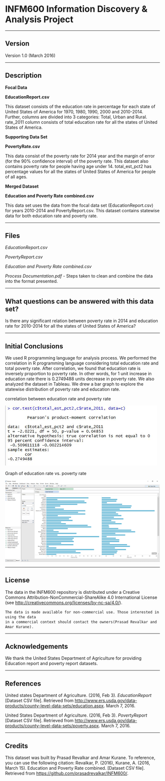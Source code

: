 # INFM600 Information Discovery & Analysis Project
-------
Version
-------

Version 1.0 (March 2016)

-----------
Description
-----------

**Focal Data**

**EducationReport.csv**

This dataset consists of the education rate in percentage for each state of United States of America for 1970, 1980, 1990, 2000 and 2010-2014. Further, columns are divided into 3 categories: Total, Urban and Rural. rate_2011 column consists of total education rate for all the states of United States of America.


**Supporting Data Set**

**PovertyRate.csv**

This data consist of the poverty rate for 2014 year and the margin of error (for the 90% confidence interval) of the poverty rate. This dataset also contains poverty rate for people having age under 14. total_est_pct2 has percentage values for all the states of United States of America for people of all ages.


**Merged Dataset**

**Education and Poverty Rate combined.csv**

This data set uses the data from the focal data set (EducationReport.csv) for years 2010-2014 and PovertyReport.csv. This dataset contains statewise data for both education rate and poverty rate.

-----
Files
-----

*EducationReport.csv*

*PovertyReport.csv*

*Education and Poverty Rate combined.csv*

*Process Documentation.pdf* - Steps taken to clean and combine the data into the format presented.

---------------
What questions can be answered with this data set?
---------------
Is there any significant relation between poverty rate in 2014 and education rate for 2010-2014 for all the states of United States of America?

---------------
Initial Conclusions
---------------

We used R programming language for analysis process. We performed the correlation in R programming language considering total education rate and total poverty rate. After correlation, we found that education rate is inversely proportion to poverty rate. In other words, for 1 unit increase in education rate there is 0.2749488 units decrease in poverty rate. We also analyzed the dataset in Tableau. We drew a bar graph to explore the statewise distribution of poverty rate and education rate. 

correlation between education rate and poverty rate

![alt tag](https://github.com/prasadrevalkar/INFM600/blob/master/correlation%20between%20education%20rate%20and%20poverty%20rate.jpg)

Graph of education rate vs. poverty rate

![alt tag](https://github.com/prasadrevalkar/INFM600/blob/master/Graph%20of%20education%20rate%20vs.%20poverty%20rate.png)

------- 
License
-------

The data in the INFM600 repository is distributed under a Creative Commons 
Attribution-NonCommercial-ShareAlike 4.0 International License (see 
http://creativecommons.org/licenses/by-nc-sa/4.0/).
   
	The data is made available for non-commercial use. Those interested in using the data 
   	in a commercial context should contact the owners(Prasad Revalkar and Amar Kurane).

----------------
Acknowledgements
----------------

   We thank the United States Department of Agriculture for providing Education report and poverty report datasets.

----------
References
----------

United states Department of Agriculture. (2016, Feb 3). *EducationReport* [Dataset CSV file]. Retrieved from http://www.ers.usda.gov/data-products/county-level-data-sets/education.aspx. March 7, 2016.

United States Department of Agriculture. (2016, Feb 3). *PovertyReport* [Dataset CSV file]. Retrieved from http://www.ers.usda.gov/data-products/county-level-data-sets/poverty.aspx. March 7, 2016.

-------
Credits
-------

This dataset was built by Prasad Revalkar and Amar Kurane. To reference, you can use the following citation:
Revalkar, P. (2016), Kurane, A. (2016, March 15). Education and Poverty Rate combined. [Dataset CSV file]. Retrieved from https://github.com/prasadrevalkar/INFM600/.
